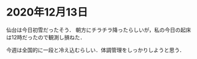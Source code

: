 # 2020年12月13日 



仙台は今日初雪だったそう．
朝方にチラチラ降ったらしいが，私の今日の起床は12時だったので観測し損ねた．




今週は全国的に一段と冷え込むらしい．体調管理をしっかりしようと思う．